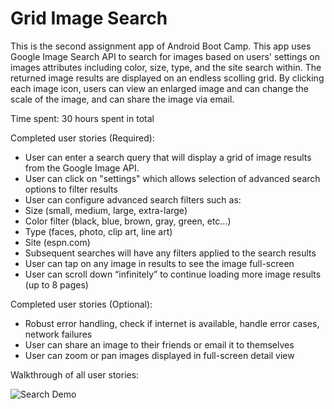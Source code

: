 Grid Image Search
==================

This is the second assignment app of Android Boot Camp. This app uses Google Image Search API to search for images based on users' settings on images attributes including color, size, type, and the site search within. The returned image results are displayed on an endless scolling grid. By clicking each image icon, users can view an enlarged image and can change the scale of the image, and can share the image via email. 

Time spent: 30 hours spent in total

Completed user stories (Required):

- User can enter a search query that will display a grid of image results from the Google Image API.
- User can click on "settings" which allows selection of advanced search options to filter results
- User can configure advanced search filters such as:
 - Size (small, medium, large, extra-large)
 - Color filter (black, blue, brown, gray, green, etc...)
 - Type (faces, photo, clip art, line art)
 - Site (espn.com)
- Subsequent searches will have any filters applied to the search results
- User can tap on any image in results to see the image full-screen
- User can scroll down “infinitely” to continue loading more image results (up to 8 pages)

Completed user stories (Optional):
- Robust error handling, check if internet is available, handle error cases, network failures
- User can share an image to their friends or email it to themselves
- User can zoom or pan images displayed in full-screen detail view

 
Walkthrough of all user stories:

![Search Demo](./Search.gif)